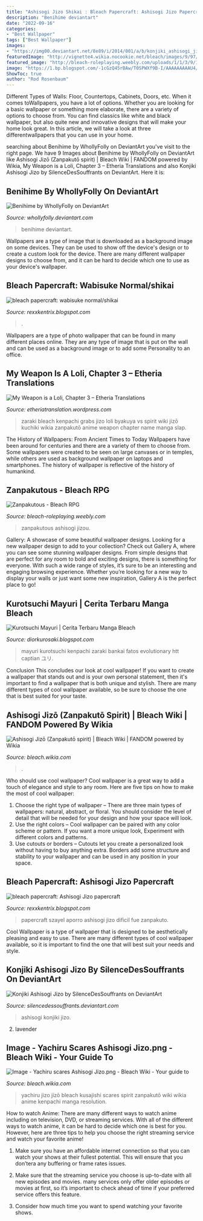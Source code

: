```yaml
---
title: "Ashisogi Jizo Shikai : Bleach Papercraft: Ashisogi Jizo Papercraft"
description: "Benihime deviantart"
date: "2022-09-16"
categories:
- "Best Wallpaper"
tags: ["Best Wallpaper"]
images:
- "https://img00.deviantart.net/8e89/i/2014/001/a/b/konjiki_ashisogi_jizo_by_silencedessouffrants-d70bok5.jpg"
featuredImage: "http://vignette4.wikia.nocookie.net/bleach/images/9/97/Zaraki_grabs_Ashisogi_Jizo.png/revision/latest?cb=20131005180243&amp;path-prefix=en"
featured_image: "http://bleach-roleplaying.weebly.com/uploads/1/1/3/9/11393855/875463232.jpg?220"
image: "https://1.bp.blogspot.com/-1cGzQ45rBAw/T0SPWXf9B-I/AAAAAAAAAU4/TINoMWM9ruc/s1600/Mayuri_New_Look.png"
ShowToc: true
author: "Rod Rosenbaum"
---
```



Different Types of Walls: Floor, Countertops, Cabinets, Doors, etc.
When it comes toWallpapers, you have a lot of options. Whether you are looking for a basic wallpaper or something more elaborate, there are a variety of options to choose from. You can find classics like white and black wallpaper, but also quite new and innovative designs that will make your home look great. In this article, we will take a look at three differentwallpapers that you can use in your home.

	

		
searching about Benihime by WhollyFolly on DeviantArt you've visit to the right page. We have 9 Images about Benihime by WhollyFolly on DeviantArt like Ashisogi Jizō (Zanpakutō spirit) | Bleach Wiki | FANDOM powered by Wikia, My Weapon is a Loli, Chapter 3 – Etheria Translations and also Konjiki Ashisogi Jizo by SilenceDesSouffrants on DeviantArt. Here it is:
		
    
## Benihime By WhollyFolly On DeviantArt

<img loading=lazy src="http://img07.deviantart.net/17b6/i/2008/027/6/6/benihime_by_whollyfolly.jpg" onerror="this.onerror=null;this.src='https://tse3.mm.bing.net/th?id=OIP.vy1RkZHlZ26sDDBjDOWQ6QHaFj&amp;pid=15.1';" alt="Benihime by WhollyFolly on DeviantArt">

_Source: whollyfolly.deviantart.com_

>benihime deviantart. 

	

Wallpapers are a type of image that is downloaded as a background image on some devices. They can be used to show off the device's design or to create a custom look for the device. There are many different wallpaper designs to choose from, and it can be hard to decide which one to use as your device's wallpaper.

    
## Bleach Papercraft: Wabisuke Normal/shikai

<img loading=lazy src="http://3.bp.blogspot.com/-4vbRAkSlgG8/Tv0tqcBdLWI/AAAAAAAAAGE/IykAsWNcUaA/w1200-h630-p-k-no-nu/w.png" onerror="this.onerror=null;this.src='https://tse3.mm.bing.net/th?id=OIP.82gNn9qWAe4IyDfWacqR4AHaD4&amp;pid=15.1';" alt="bleach papercraft: wabisuke normal/shikai">

_Source: rexxkentrix.blogspot.com_

>. 

	



Wallpapers are a type of photo wallpaper that can be found in many different places online. They are any type of image that is put on the wall and can be used as a background image or to add some Personality to an office.

    
## My Weapon Is A Loli, Chapter 3 – Etheria Translations

<img loading=lazy src="http://vignette4.wikia.nocookie.net/bleach/images/9/97/Zaraki_grabs_Ashisogi_Jizo.png/revision/latest?cb=20131005180243&amp;path-prefix=en" onerror="this.onerror=null;this.src='https://tse4.mm.bing.net/th?id=OIP.kN6adaVOgvZrXqqW27L2ZQHaEz&amp;pid=15.1';" alt="My Weapon is a Loli, Chapter 3 – Etheria Translations">

_Source: etheriatranslation.wordpress.com_

>zaraki bleach kenpachi grabs jizo loli byakuya vs spirit wiki jizō kuchiki wikia zanpakutō anime weapon chapter name manga slap. 

	

The History of Wallpapers: From Ancient Times to Today
Wallpapers have been around for centuries and there are a variety of them to choose from. Some wallpapers were created to be seen on large canvases or in temples, while others are used as background wallpaper on laptops and smartphones. The history of wallpaper is reflective of the history of humankind.

    
## Zanpakutous - Bleach RPG

<img loading=lazy src="http://bleach-roleplaying.weebly.com/uploads/1/1/3/9/11393855/875463232.jpg?220" onerror="this.onerror=null;this.src='https://tse1.mm.bing.net/th?id=OIP.5xvVtbUyb0MA_fCC6n_FVgAAAA&amp;pid=15.1';" alt="Zanpakutous - Bleach RPG">

_Source: bleach-roleplaying.weebly.com_

>zanpakutous ashisogi jizou. 

	

Gallery: A showcase of some beautiful wallpaper designs.
Looking for a new wallpaper design to add to your collection? Check out Gallery A, where you can see some stunning wallpaper designs. From simple designs that are perfect for any room to bold and exciting designs, there is something for everyone. With such a wide range of styles, it’s sure to be an interesting and engaging browsing experience. Whether you’re looking for a new way to display your walls or just want some new inspiration, Gallery A is the perfect place to go!





	
	
    
## Kurotsuchi Mayuri | Cerita Terbaru Manga Bleach

<img loading=lazy src="https://1.bp.blogspot.com/-1cGzQ45rBAw/T0SPWXf9B-I/AAAAAAAAAU4/TINoMWM9ruc/s1600/Mayuri_New_Look.png" onerror="this.onerror=null;this.src='https://tse2.mm.bing.net/th?id=OIP.46nx7Fx6UiVHyv0dAnUgWQHaIn&amp;pid=15.1';" alt="Kurotsuchi Mayuri | Cerita Terbaru Manga Bleach">

_Source: diorkurosaki.blogspot.com_

>mayuri kurotsuchi kenpachi zaraki bankai fatos evolutionary htt captian ユリ. 

	

Conclusion
This concludes our look at cool wallpaper! If you want to create a wallpaper that stands out and is your own personal statement, then it's important to find a wallpaper that is both unique and stylish. There are many different types of cool wallpaper available, so be sure to choose the one that is best suited for your taste.

    
## Ashisogi Jizō (Zanpakutō Spirit) | Bleach Wiki | FANDOM Powered By Wikia

<img loading=lazy src="https://vignette.wikia.nocookie.net/bleach/images/0/03/263Ashisogi_Jizo_alt.png/revision/latest?cb=20140409013048&amp;path-prefix=en" onerror="this.onerror=null;this.src='https://tse3.mm.bing.net/th?id=OIP.b7pPDYEzDlXIJlaAMvBQFgHaG1&amp;pid=15.1';" alt="Ashisogi Jizō (Zanpakutō spirit) | Bleach Wiki | FANDOM powered by Wikia">

_Source: bleach.wikia.com_

>. 

	

Who should use cool wallpaper?
Cool wallpaper is a great way to add a touch of elegance and style to any room. Here are five tips on how to make the most of cool wallpaper: 
1) Choose the right type of wallpaper – There are three main types of wallpapers: natural, abstract, or floral. You should consider the level of detail that will be needed for your design and how your space will look. 
2) Use the right colors – Cool wallpaper can be paired with any color scheme or pattern. If you want a more unique look, Experiment with different colors and patterns. 
3) Use cutouts or borders – Cutouts let you create a personalized look without having to buy anything extra. Borders add some structure and stability to your wallpaper and can be used in any position in your space.

    
## Bleach Papercraft: Ashisogi Jizo Papercraft

<img loading=lazy src="https://lh5.googleusercontent.com/proxy/Sb8zodHR_tVvuJ3w9KL2A7c2W99leIFH03bZGUzBEiBtnT0ZQ12ETxCKtjKWqqGaaYkfiFyAn1QyIE_W_nzvLfMkq3QIQxTI-dOC_hhnNfa18RNpGtbgVYkRkDUIle3OgCNy7KKgey-n8X-ZfR-SK-86XsybvxM=s0-d" onerror="this.onerror=null;this.src='https://tse3.mm.bing.net/th?id=OIP.Pgb1yx_fV2ditAWOosjiKQHaEs&amp;pid=15.1';" alt="bleach papercraft: Ashisogi Jizo papercraft">

_Source: rexxkentrix.blogspot.com_

>papercraft szayel aporro ashisogi jizo dificil fue zanpakuto. 

	

Cool Wallpaper is a type of wallpaper that is designed to be aesthetically pleasing and easy to use. There are many different types of cool wallpaper available, so it is important to find the one that will best suit your needs and style.

    
## Konjiki Ashisogi Jizo By SilenceDesSouffrants On DeviantArt

<img loading=lazy src="https://img00.deviantart.net/8e89/i/2014/001/a/b/konjiki_ashisogi_jizo_by_silencedessouffrants-d70bok5.jpg" onerror="this.onerror=null;this.src='https://tse2.mm.bing.net/th?id=OIP.Y1pb-ETC8ieoq2E2R2sU_AHaGa&amp;pid=15.1';" alt="Konjiki Ashisogi Jizo by SilenceDesSouffrants on DeviantArt">

_Source: silencedessouffrants.deviantart.com_

>ashisogi konjiki jizo. 

	

2. lavender 

    
## Image - Yachiru Scares Ashisogi Jizo.png - Bleach Wiki - Your Guide To

<img loading=lazy src="http://images.wikia.com/bleach/en/images/0/09/Yachiru_scares_Ashisogi_Jizo.png" onerror="this.onerror=null;this.src='https://tse1.mm.bing.net/th?id=OIP.FB8euzig7qw7A9ot90TiiAHaE8&amp;pid=15.1';" alt="Image - Yachiru scares Ashisogi Jizo.png - Bleach Wiki - Your guide to">

_Source: bleach.wikia.com_

>yachiru jizo jizō bleach kusajishi scares spirit zanpakutō wiki wikia anime kenpachi manga resolution. 

	

How to watch Anime: There are many different ways to watch anime including on television, DVD, or streaming services.
With all of the different ways to watch anime, it can be hard to decide which one is best for you. However, here are three tips to help you choose the right streaming service and watch your favorite anime!
1. Make sure you have an affordable internet connection so that you can watch your shows at their fullest potential. This will ensure that you don’tera any buffering or frame rates issues.

2. Make sure that the streaming service you choose is up-to-date with all new episodes and movies. many services only offer older episodes or movies at first, so it’s important to check ahead of time if your preferred service offers this feature.

3. Consider how much time you want to spend watching your favorite shows.

